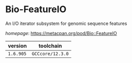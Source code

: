 # Bio-FeatureIO

An I/O iterator subsystem for genomic sequence features

*homepage*: <https://metacpan.org/pod/Bio::FeatureIO>

version | toolchain
--------|----------
``1.6.905`` | ``GCCcore/12.3.0``
